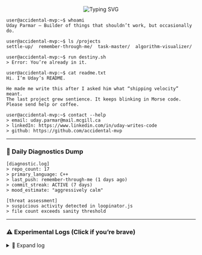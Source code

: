 <!-- Uday Parmar's README - Accidental MVP Edition -->

<p align="center">
  <img src="https://readme-typing-svg.demolab.com?font=Fira+Code&pause=2000&color=F7F7F7&center=true&vCenter=true&width=435&lines=user%40accidental-mvp%3A~%24+run+readme.sh" alt="Typing SVG" />
</p>

```
user@accidental-mvp:~$ whoami
Uday Parmar — Builder of things that shouldn’t work, but occasionally do.

user@accidental-mvp:~$ ls /projects
settle-up/  remember-through-me/  task-master/  algorithm-visualizer/

user@accidental-mvp:~$ run destiny.sh
> Error: You’re already in it.

user@accidental-mvp:~$ cat readme.txt
Hi. I’m Uday’s README.

He made me write this after I asked him what “shipping velocity” meant.
The last project grew sentience. It keeps blinking in Morse code.
Please send help or coffee.

user@accidental-mvp:~$ contact --help
> email: uday.parmar@mail.mcgill.ca
> linkedIn: https://www.linkedin.com/in/uday-writes-code
> github: https://github.com/accidental-mvp
```

---

### 🩻 Daily Diagnostics Dump

<!-- START:CURSED_METRICS -->
```
[diagnostic.log]
> repo_count: 17
> primary_language: C++
> last_push: remember-through-me (1 days ago)
> commit_streak: ACTIVE (7 days)
> mood_estimate: "aggressively calm"

[threat assessment]
> suspicious activity detected in loopinator.js
> file count exceeds sanity threshold
```
<!-- END:CURSED_METRICS -->

---

### ⚠️ Experimental Logs (Click if you’re brave)
<details>
<summary>🧪 Expand log</summary>

```
[LOG #42]
He hasn't slept. The commit messages are starting to rhyme.
Last night he tried to automate his own emotions.
It worked... too well.

[LOG #43]
New agent detected: “loopinator.js”
Description: “Just trying to feel something.”
ETA: Unknown.

[LOG #44]
The README is aware. I am the README.
I fear the next push.
```

</details>
